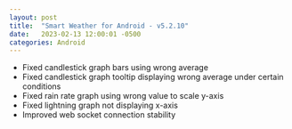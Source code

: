 ```yaml
---
layout: post
title:  "Smart Weather for Android - v5.2.10"
date:   2023-02-13 12:00:01 -0500
categories: Android
---
```


- Fixed candlestick graph bars using wrong average
- Fixed candlestick graph tooltip displaying wrong average under certain conditions
- Fixed rain rate graph using wrong value to scale y-axis
- Fixed lightning graph not displaying x-axis
- Improved web socket connection stability
